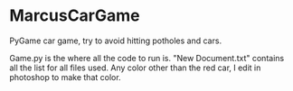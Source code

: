 # MarcusCarGame
PyGame car game, try to avoid hitting potholes and cars.

Game.py is the where all the code to run is. "New Document.txt" contains all the list for all files used. Any color other than the red car, I edit in photoshop to make that color.
